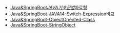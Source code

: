 - [Java&SpringBoot*JAVA기초문법*자료형](./Java&SpringBoot_JAVA기초문법_자료형.md)
- [Java&SpringBoot-JAVA14-Switch-Expression비교](./Java&SpringBoot-JAVA14-Switch-Expression비교.md)
- [Java&SpringBoot-ObjectOriented-Class](./Java&SpringBoot-ObjectOriented-Class.md)
- [Java&SpringBoot-StringObject](./Java&SpringBoot-StringObject.md)
